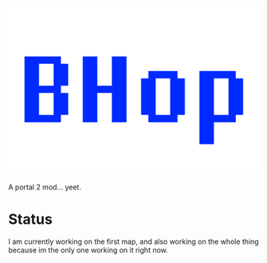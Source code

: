 ![alt text](https://github.com/Ewber/bhop/blob/master/BHop-Logo.png)

A portal 2 mod... yeet.
# Status
I am currently working on the first map, and also working on the whole thing because im the only one working on it right now.
